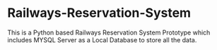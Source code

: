 # Railways-Reservation-System
This is a Python based Railways Reservation System Prototype which includes MYSQL Server as a Local Database to store all the data.
